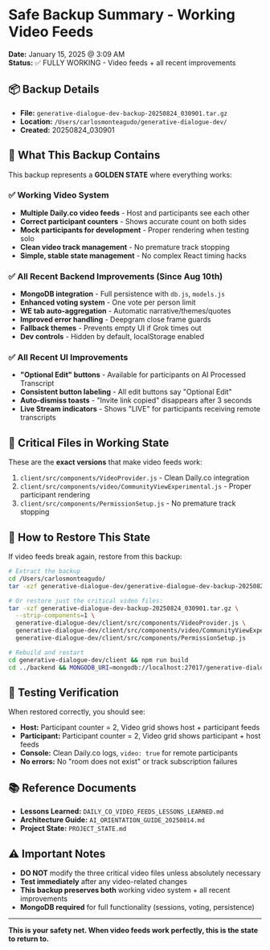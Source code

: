 # Safe Backup Summary - Working Video Feeds
**Date:** January 15, 2025 @ 3:09 AM  
**Status:** ✅ FULLY WORKING - Video feeds + all recent improvements

## 📦 Backup Details
- **File:** `generative-dialogue-dev-backup-20250824_030901.tar.gz`
- **Location:** `/Users/carlosmonteagudo/generative-dialogue-dev/`
- **Created:** 20250824_030901

## 🎯 What This Backup Contains
This backup represents a **GOLDEN STATE** where everything works:

### ✅ Working Video System
- **Multiple Daily.co video feeds** - Host and participants see each other
- **Correct participant counters** - Shows accurate count on both sides
- **Mock participants for development** - Proper rendering when testing solo
- **Clean video track management** - No premature track stopping
- **Simple, stable state management** - No complex React timing hacks

### ✅ All Recent Backend Improvements (Since Aug 10th)
- **MongoDB integration** - Full persistence with `db.js`, `models.js`
- **Enhanced voting system** - One vote per person limit
- **WE tab auto-aggregation** - Automatic narrative/themes/quotes
- **Improved error handling** - Deepgram close frame guards
- **Fallback themes** - Prevents empty UI if Grok times out
- **Dev controls** - Hidden by default, localStorage enabled

### ✅ All Recent UI Improvements
- **"Optional Edit" buttons** - Available for participants on AI Processed Transcript
- **Consistent button labeling** - All edit buttons say "Optional Edit"
- **Auto-dismiss toasts** - "Invite link copied" disappears after 3 seconds
- **Live Stream indicators** - Shows "LIVE" for participants receiving remote transcripts

## 🔧 Critical Files in Working State
These are the **exact versions** that make video feeds work:
1. `client/src/components/VideoProvider.js` - Clean Daily.co integration
2. `client/src/components/video/CommunityViewExperimental.js` - Proper participant rendering
3. `client/src/components/PermissionSetup.js` - No premature track stopping

## 🚀 How to Restore This State
If video feeds break again, restore from this backup:

```bash
# Extract the backup
cd /Users/carlosmonteagudo/
tar -xzf generative-dialogue-dev/generative-dialogue-dev-backup-20250824_030901.tar.gz

# Or restore just the critical video files:
tar -xzf generative-dialogue-dev-backup-20250824_030901.tar.gz \
  --strip-components=1 \
  generative-dialogue-dev/client/src/components/VideoProvider.js \
  generative-dialogue-dev/client/src/components/video/CommunityViewExperimental.js \
  generative-dialogue-dev/client/src/components/PermissionSetup.js

# Rebuild and restart
cd generative-dialogue-dev/client && npm run build
cd ../backend && MONGODB_URI=mongodb://localhost:27017/generative-dialogue-dev PORT=5680 node server.js
```

## 🎯 Testing Verification
When restored correctly, you should see:
- **Host:** Participant counter = 2, Video grid shows host + participant feeds
- **Participant:** Participant counter = 2, Video grid shows participant + host feeds  
- **Console:** Clean Daily.co logs, `video: true` for remote participants
- **No errors:** No "room does not exist" or track subscription failures

## 📚 Reference Documents
- **Lessons Learned:** `DAILY_CO_VIDEO_FEEDS_LESSONS_LEARNED.md`
- **Architecture Guide:** `AI_ORIENTATION_GUIDE_20250814.md`
- **Project State:** `PROJECT_STATE.md`

## ⚠️ Important Notes
- **DO NOT** modify the three critical video files unless absolutely necessary
- **Test immediately** after any video-related changes
- **This backup preserves both** working video system + all recent improvements
- **MongoDB required** for full functionality (sessions, voting, persistence)

---
**This is your safety net. When video feeds work perfectly, this is the state to return to.**



